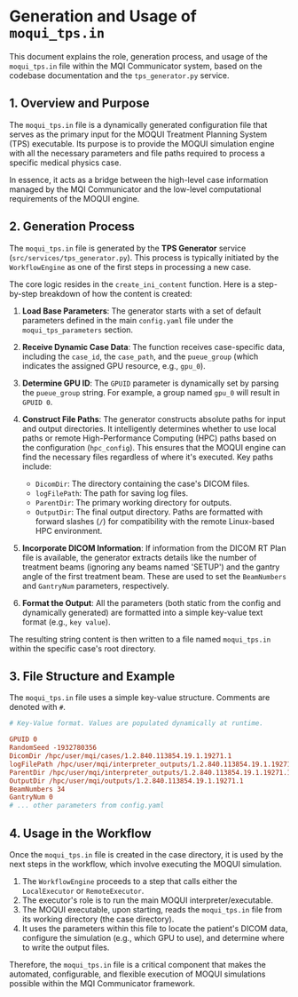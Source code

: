 # Generation and Usage of `moqui_tps.in`

This document explains the role, generation process, and usage of the `moqui_tps.in` file within the MQI Communicator system, based on the codebase documentation and the `tps_generator.py` service.

## 1. Overview and Purpose

The `moqui_tps.in` file is a dynamically generated configuration file that serves as the primary input for the MOQUI Treatment Planning System (TPS) executable. Its purpose is to provide the MOQUI simulation engine with all the necessary parameters and file paths required to process a specific medical physics case.

In essence, it acts as a bridge between the high-level case information managed by the MQI Communicator and the low-level computational requirements of the MOQUI engine.

## 2. Generation Process

The `moqui_tps.in` file is generated by the **TPS Generator** service (`src/services/tps_generator.py`). This process is typically initiated by the `WorkflowEngine` as one of the first steps in processing a new case.

The core logic resides in the `create_ini_content` function. Here is a step-by-step breakdown of how the content is created:

1.  **Load Base Parameters**: The generator starts with a set of default parameters defined in the main `config.yaml` file under the `moqui_tps_parameters` section.

2.  **Receive Dynamic Case Data**: The function receives case-specific data, including the `case_id`, the `case_path`, and the `pueue_group` (which indicates the assigned GPU resource, e.g., `gpu_0`).

3.  **Determine GPU ID**: The `GPUID` parameter is dynamically set by parsing the `pueue_group` string. For example, a group named `gpu_0` will result in `GPUID 0`.

4.  **Construct File Paths**: The generator constructs absolute paths for input and output directories. It intelligently determines whether to use local paths or remote High-Performance Computing (HPC) paths based on the configuration (`hpc_config`). This ensures that the MOQUI engine can find the necessary files regardless of where it's executed. Key paths include:
    *   `DicomDir`: The directory containing the case's DICOM files.
    *   `logFilePath`: The path for saving log files.
    *   `ParentDir`: The primary working directory for outputs.
    *   `OutputDir`: The final output directory.
    Paths are formatted with forward slashes (`/`) for compatibility with the remote Linux-based HPC environment.

5.  **Incorporate DICOM Information**: If information from the DICOM RT Plan file is available, the generator extracts details like the number of treatment beams (ignoring any beams named 'SETUP') and the gantry angle of the first treatment beam. These are used to set the `BeamNumbers` and `GantryNum` parameters, respectively.

6.  **Format the Output**: All the parameters (both static from the config and dynamically generated) are formatted into a simple key-value text format (e.g., `key value`).

The resulting string content is then written to a file named `moqui_tps.in` within the specific case's root directory.

## 3. File Structure and Example

The `moqui_tps.in` file uses a simple key-value structure. Comments are denoted with `#`.

```ini
# Key-Value format. Values are populated dynamically at runtime.

GPUID 0
RandomSeed -1932780356
DicomDir /hpc/user/mqi/cases/1.2.840.113854.19.1.19271.1
logFilePath /hpc/user/mqi/interpreter_outputs/1.2.840.113854.19.1.19271.1
ParentDir /hpc/user/mqi/interpreter_outputs/1.2.840.113854.19.1.19271.1
OutputDir /hpc/user/mqi/outputs/1.2.840.113854.19.1.19271.1
BeamNumbers 34
GantryNum 0
# ... other parameters from config.yaml
```

## 4. Usage in the Workflow

Once the `moqui_tps.in` file is created in the case directory, it is used by the next steps in the workflow, which involve executing the MOQUI simulation.

1.  The `WorkflowEngine` proceeds to a step that calls either the `LocalExecutor` or `RemoteExecutor`.
2.  The executor's role is to run the main MOQUI interpreter/executable.
3.  The MOQUI executable, upon starting, reads the `moqui_tps.in` file from its working directory (the case directory).
4.  It uses the parameters within this file to locate the patient's DICOM data, configure the simulation (e.g., which GPU to use), and determine where to write the output files.

Therefore, the `moqui_tps.in` file is a critical component that makes the automated, configurable, and flexible execution of MOQUI simulations possible within the MQI Communicator framework.
